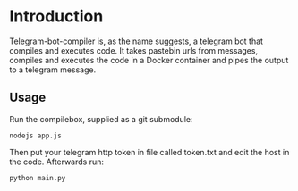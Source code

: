 Introduction
============

Telegram-bot-compiler is, as the name suggests, a telegram bot that compiles and executes code. It takes pastebin urls from messages, compiles and executes the code in a Docker container and pipes the output to a telegram message.

Usage
-----

Run the compilebox, supplied as a git submodule:

```
nodejs app.js
```

Then put your telegram http token in file called token.txt and edit the host in the code. Afterwards run:

```
python main.py
```
